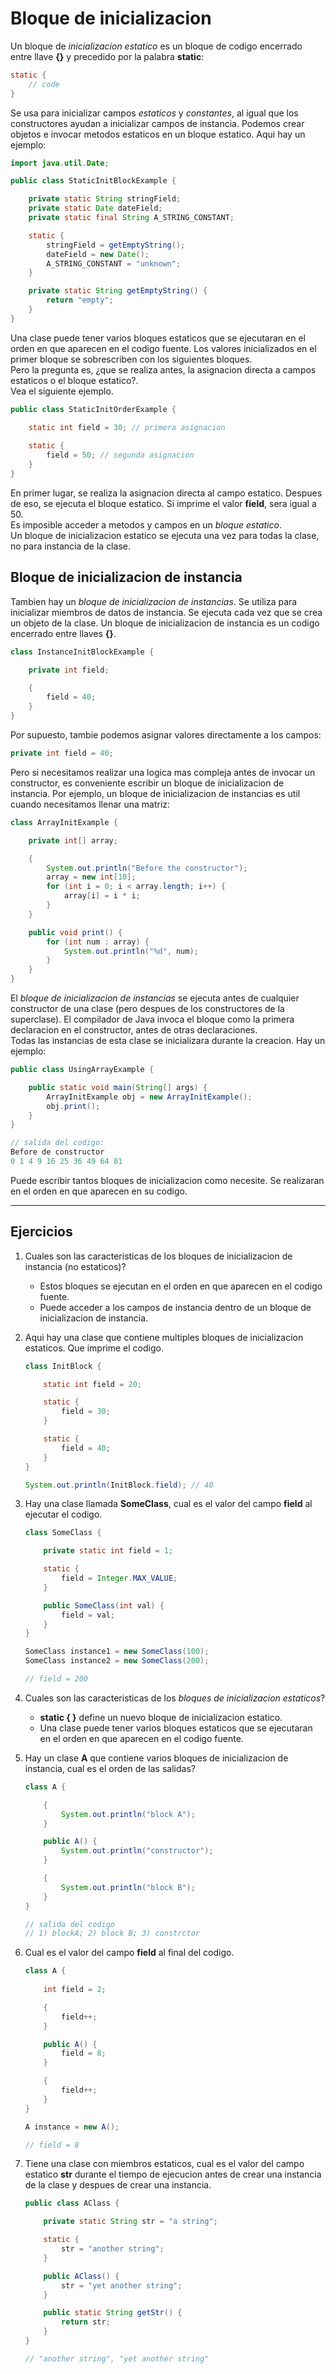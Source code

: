 # Bloque de inicializacion

Un bloque de *inicializacion estatico* es un bloque de codigo encerrado entre llave **{}** y precedido por la palabra **static**:

~~~java
static {
    // code
}
~~~

Se usa para inicializar campos *estaticos* y *constantes*, al igual que los constructores ayudan a inicializar campos de instancia. Podemos crear objetos e invocar metodos estaticos en un bloque estatico. Aqui hay un ejemplo:

~~~java
import java.util.Date;

public class StaticInitBlockExample {

    private static String stringField;
    private static Date dateField;
    private static final String A_STRING_CONSTANT;

    static {
        stringField = getEmptyString();
        dateField = new Date();
        A_STRING_CONSTANT = "unknown";
    }

    private static String getEmptyString() {
        return "empty";
    }
}
~~~

Una clase puede tener varios bloques estaticos que se ejecutaran en el orden en que aparecen en el codigo fuente. Los valores inicializados en el primer bloque se sobrescriben con los siguientes bloques.  
Pero la pregunta es, ¿que se realiza antes, la asignacion directa a campos estaticos o el bloque estatico?.  
Vea el siguiente ejemplo.

~~~java
public class StaticInitOrderExample {

    static int field = 30; // primera asignacion
    
    static {
        field = 50; // segunda asignacion
    }
}
~~~

En primer lugar, se realiza la asignacion directa al campo estatico. Despues de eso, se ejecuta el bloque estatico. Si imprime el valor **field**, sera igual a 50.  
Es imposible acceder a metodos y campos en un *bloque estatico*.  
Un bloque de inicializacion estatico se ejecuta una vez para todas la clase, no para instancia de la clase.

## Bloque de inicializacion de instancia

Tambien hay un *bloque de inicializacion de instancias*. Se utiliza para inicializar miembros de datos de instancia. Se ejecuta cada vez que se crea un objeto de la clase. Un bloque de inicializacion de instancia es un codigo encerrado entre llaves **{}**.

~~~java
class InstanceInitBlockExample {

    private int field;

    {
        field = 40;
    }
}
~~~

Por supuesto, tambie podemos asignar valores directamente a los campos:

~~~java
private int field = 40;
~~~

Pero si necesitamos realizar una logica mas compleja antes de invocar un constructor, es conveniente escribir un bloque de inicializacion de instancia. Por ejemplo, un bloque de inicializacion de instancias es util cuando necesitamos llenar una matriz:

~~~java
class ArrayInitExample {

    private int[] array;

    {
        System.out.println("Before the constructor");
        array = new int[10];
        for (int i = 0; i < array.length; i++) {
            array[i] = i * i;
        }
    }

    public void print() {
        for (int num : array) {
            System.out.println("%d", num);
        }
    }
}
~~~

El *bloque de inicializacion de instancias* se ejecuta antes de cualquier constructor de una clase (pero despues de los constructores de la superclase). El compilador de Java invoca el bloque como la primera declaracion en el constructor, antes de otras declaraciones.  
Todas las instancias de esta clase se inicializara durante la creacion. Hay un ejemplo:

~~~java
public class UsingArrayExample {

    public static void main(String[] args) {
        ArrayInitExample obj = new ArrayInitExample();
        obj.print();
    }
}

// salida del codigo:
Before de constructor
0 1 4 9 16 25 36 49 64 81
~~~

Puede escribir tantos bloques de inicializacion como necesite. Se realizaran en el orden en que aparecen en su codigo.

---

## Ejercicios

1. Cuales son las caracteristicas de los bloques de inicializacion de instancia (no estaticos)?

    - Estos bloques se ejecutan en el orden en que aparecen en el codigo fuente.
    - Puede acceder a los campos de instancia dentro de un bloque de inicializacion de instancia.

2. Aqui hay una clase que contiene multiples bloques de inicializacion estaticos. Que imprime el codigo.

    ~~~java
    class InitBlock {

        static int field = 20;

        static {
            field = 30;
        }

        static {
            field = 40;
        }
    }

    System.out.println(InitBlock.field); // 40
    ~~~

3. Hay una clase llamada **SomeClass**, cual es el valor del campo **field** al ejecutar el codigo.

    ~~~java
    class SomeClass {

        private static int field = 1;

        static {
            field = Integer.MAX_VALUE;
        }

        public SomeClass(int val) {
            field = val;
        }
    }

    SomeClass instance1 = new SomeClass(100);
    SomeClass instance2 = new SomeClass(200);

    // field = 200
    ~~~

4. Cuales son las caracteristicas de los *bloques de inicializacion estaticos*?

    - **static { }** define un nuevo bloque de inicializacion estatico.
    - Una clase puede tener varios bloques estaticos que se ejecutaran en el orden en que aparecen en el codigo fuente.

5. Hay un clase **A** que contiene varios bloques de inicializacion de instancia, cual es el orden de las salidas?

    ~~~java
    class A {

        {
            System.out.println("block A");
        }

        public A() {
            System.out.println("constructor");
        }

        {
            System.out.println("block B");
        }
    }

    // salida del codigo
    // 1) blockA; 2) block B; 3) constrctor
    ~~~

6. Cual es el valor del campo **field** al final del codigo.

    ~~~java
    class A {
        
        int field = 2;

        {
            field++;
        }

        public A() {
            field = 8;
        }

        {
            field++;
        }
    }

    A instance = new A();

    // field = 8
    ~~~

7. Tiene una clase con miembros estaticos, cual es el valor del campo estatico **str** durante el tiempo de ejecucion antes de crear una instancia de la clase y despues de crear una instancia.

    ~~~java
    public class AClass {

        private static String str = "a string";

        static {
            str = "another string";
        }

        public AClass() {
            str = "yet another string";
        }

        public static String getStr() {
            return str;
        }
    }

    // "another string", "yet another string"
    ~~~
